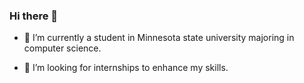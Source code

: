 ### Hi there 👋

<!--
**Hiruy16/Hiruy16** is a ✨ _special_ ✨ repository because its `README.md` (this file) appears on your GitHub profile.
-->


- 🔭 I’m currently a student in Minnesota state university majoring in computer science.

- 👯 I’m looking for internships to enhance my skills.

